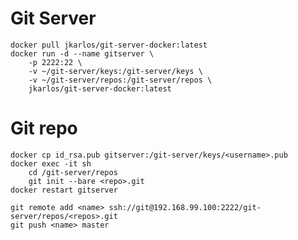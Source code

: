 # Git Server

    docker pull jkarlos/git-server-docker:latest
    docker run -d --name gitserver \
        -p 2222:22 \
        -v ~/git-server/keys:/git-server/keys \
        -v ~/git-server/repos:/git-server/repos \
        jkarlos/git-server-docker:latest

# Git repo

    docker cp id_rsa.pub gitserver:/git-server/keys/<username>.pub
    docker exec -it sh
        cd /git-server/repos
        git init --bare <repo>.git
    docker restart gitserver
    
    git remote add <name> ssh://git@192.168.99.100:2222/git-server/repos/<repos>.git
    git push <name> master
